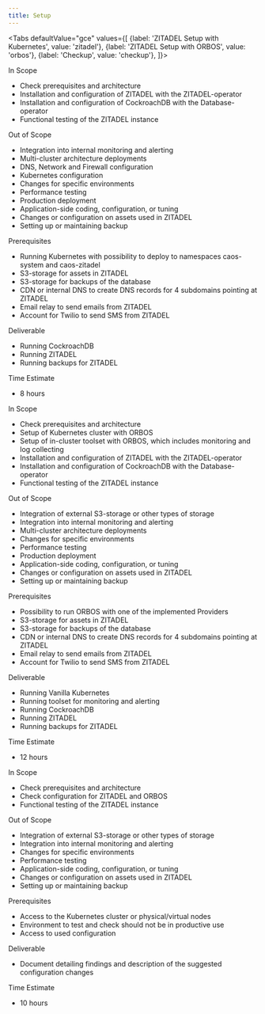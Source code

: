 ```yaml
---
title: Setup
---
```


<Tabs 
    defaultValue="gce"
    values={[
        {label: 'ZITADEL Setup with Kubernetes', value: 'zitadel'}, 
        {label: 'ZITADEL Setup with ORBOS', value: 'orbos'}, 
        {label: 'Checkup', value: 'checkup'},
    ]}>
    <TabItem value="zitadel">
        <p>In Scope</p>
        <ul>
            <li>Check prerequisites and architecture</li>
            <li>Installation and configuration of ZITADEL with the ZITADEL-operator</li>
            <li>Installation and configuration of CockroachDB with the Database-operator</li>
            <li>Functional testing of the ZITADEL instance</li>
        </ul>
        <p>Out of Scope</p>
        <ul>
            <li>Integration into internal monitoring and alerting</li>
            <li>Multi-cluster architecture deployments</li>
            <li>DNS, Network and Firewall configuration</li>
            <li>Kubernetes configuration</li>
            <li>Changes for specific environments</li>
            <li>Performance testing</li>
            <li>Production deployment</li>
            <li>Application-side coding, configuration, or tuning</li>
            <li>Changes or configuration on assets used in ZITADEL</li>
            <li>Setting up or maintaining backup</li>
        </ul>
        <p>Prerequisites</p>
        <ul>
            <li>Running Kubernetes with possibility to deploy to namespaces caos-system and caos-zitadel</li>
            <li>S3-storage for assets in ZITADEL</li>
            <li>S3-storage for backups of the database</li>
            <li>CDN or internal DNS to create DNS records for 4 subdomains pointing at ZITADEL</li>
            <li>Email relay to send emails from ZITADEL</li>
            <li>Account for Twilio to send SMS from ZITADEL</li>
        </ul>
        <p>Deliverable</p>
        <ul>
            <li>Running CockroachDB</li>
            <li>Running ZITADEL</li>
            <li>Running backups for ZITADEL
        </ul>
        <p>Time Estimate</p>
        <ul>
            <li>8 hours</li>
        </ul>
    </TabItem>
    <TabItem value="orbos">
        <p>In Scope</p>
        <ul>
            <li>Check prerequisites and architecture</li>
            <li>Setup of Kubernetes cluster with ORBOS</li>
            <li>Setup of in-cluster toolset with ORBOS, which includes monitoring and log collecting</li>
            <li>Installation and configuration of ZITADEL with the ZITADEL-operator</li>
            <li>Installation and configuration of CockroachDB with the Database-operator</li>
            <li>Functional testing of the ZITADEL instance</li>
        </ul>
        <p>Out of Scope</p>
        <ul>
            <li>Integration of external S3-storage or other types of storage</li>
            <li>Integration into internal monitoring and alerting</li>
            <li>Multi-cluster architecture deployments</li>
            <li>Changes for specific environments</li>
            <li>Performance testing</li>
            <li>Production deployment</li>
            <li>Application-side coding, configuration, or tuning</li>
            <li>Changes or configuration on assets used in ZITADEL</li>
            <li>Setting up or maintaining backup</li>
        </ul>
        <p>Prerequisites</p>
        <ul>
            <li>Possibility to run ORBOS with one of the implemented Providers</li>
            <li>S3-storage for assets in ZITADEL</li>
            <li>S3-storage for backups of the database</li>
            <li>CDN or internal DNS to create DNS records for 4 subdomains pointing at ZITADEL</li>
            <li>Email relay to send emails from ZITADEL</li>
            <li>Account for Twilio to send SMS from ZITADEL</li>
        </ul>
        <p>Deliverable</p>
        <ul>
            <li>Running Vanilla Kubernetes</li>
            <li>Running toolset for monitoring and alerting</li>
            <li>Running CockroachDB</li>
            <li>Running ZITADEL</li>
            <li>Running backups for ZITADEL</li>
        </ul>
        <p>Time Estimate</p>
        <ul>
            <li>12 hours</li>
        </ul>
    </TabItem>
    <TabItem value="checkup">
        <p>In Scope</p>
        <ul>
            <li>Check prerequisites and architecture</li>
            <li>Check configuration for ZITADEL and ORBOS</li>
            <li>Functional testing of the ZITADEL instance</li>
        </ul>
        <p>Out of Scope</p>
        <ul>
            <li>Integration of external S3-storage or other types of storage</li>
            <li>Integration into internal monitoring and alerting</li>
            <li>Changes for specific environments</li>
            <li>Performance testing</li>
            <li>Application-side coding, configuration, or tuning</li>
            <li>Changes or configuration on assets used in ZITADEL</li>
            <li>Setting up or maintaining backup</li>
        </ul>
        <p>Prerequisites</p>
        <ul>
            <li>Access to the Kubernetes cluster or physical/virtual nodes</li>
            <li>Environment to test and check should not be in productive use</li>
            <li>Access to used configuration</li>
        </ul>
        <p>Deliverable</p>
        <ul>
            <li>Document detailing findings and description of the suggested configuration changes</li>
        </ul>
        <p>Time Estimate</p>
        <ul>
            <li>10 hours</li>
        </ul>
    </TabItem>
</Tabs>